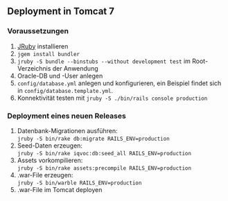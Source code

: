 ## Deployment in Tomcat 7

### Voraussetzungen

1. [JRuby](http://jruby.org) installieren
2. `jgem install bundler`
3. `jruby -S bundle --binstubs --without development test` im Root-Verzeichnis der Anwendung
4. Oracle-DB und -User anlegen
5. `config/database.yml` anlegen und konfigurieren, ein Beispiel findet sich in
   `config/database.template.yml`.
6. Konnektivität testen mit `jruby -S ./bin/rails console production`

### Deployment eines neuen Releases

1. Datenbank-Migrationen ausführen:<br/>
   `jruby -S bin/rake db:migrate RAILS_ENV=production`
2. Seed-Daten erzeugen:<br/>
   `jruby -S bin/rake iqvoc:db:seed_all RAILS_ENV=production`
3. Assets vorkompilieren:<br/>
   `jruby -S bin/rake assets:precompile RAILS_ENV=production`
4. .war-File erzeugen:<br/>
   `jruby -S bin/warble RAILS_ENV=production`
5. .war-File im Tomcat deployen
